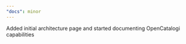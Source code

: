 ```yaml
---
"docs": minor
---
```


Added initial architecture page and started documenting OpenCatalogi capabilities
